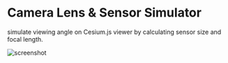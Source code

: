# Camera Lens & Sensor Simulator

simulate viewing angle on Cesium.js viewer by calculating sensor size and focal length.

![screenshot](https://github.com/CrashedBboy/cesium-playground/raw/master/camera-focal/reference/screenshot.jpg)
